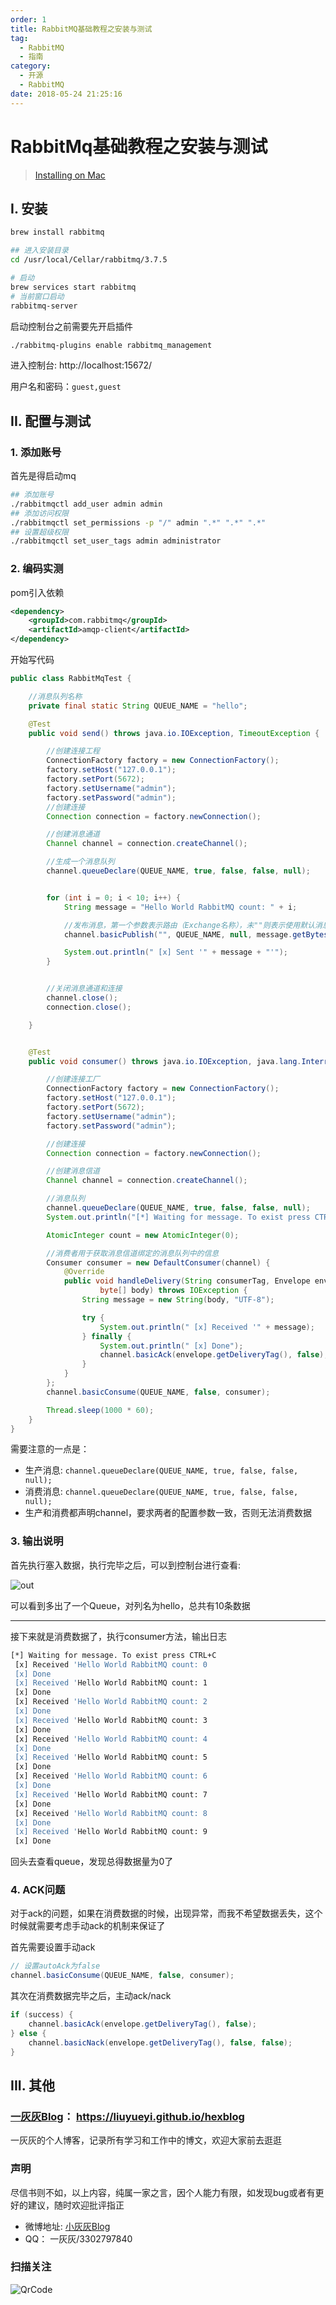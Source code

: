 ```yaml
---
order: 1
title: RabbitMQ基础教程之安装与测试
tag:
  - RabbitMQ
  - 指南
category:
  - 开源
  - RabbitMQ
date: 2018-05-24 21:25:16
---
```


# RabbitMq基础教程之安装与测试

> [Installing on Mac](http://www.rabbitmq.com/install-standalone-mac.html)

## I. 安装

```sh
brew install rabbitmq

## 进入安装目录
cd /usr/local/Cellar/rabbitmq/3.7.5

# 启动
brew services start rabbitmq
# 当前窗口启动
rabbitmq-server
```

<!-- more -->

启动控制台之前需要先开启插件

```sh
./rabbitmq-plugins enable rabbitmq_management
```

进入控制台: http://localhost:15672/


用户名和密码：`guest,guest`


## II. 配置与测试

### 1. 添加账号

首先是得启动mq

```sh
## 添加账号
./rabbitmqctl add_user admin admin
## 添加访问权限
./rabbitmqctl set_permissions -p "/" admin ".*" ".*" ".*"
## 设置超级权限
./rabbitmqctl set_user_tags admin administrator
```

### 2. 编码实测

pom引入依赖

```xml
<dependency>
    <groupId>com.rabbitmq</groupId>
    <artifactId>amqp-client</artifactId>
</dependency>
```


开始写代码

```java
public class RabbitMqTest {

    //消息队列名称
    private final static String QUEUE_NAME = "hello";

    @Test
    public void send() throws java.io.IOException, TimeoutException {

        //创建连接工程
        ConnectionFactory factory = new ConnectionFactory();
        factory.setHost("127.0.0.1");
        factory.setPort(5672);
        factory.setUsername("admin");
        factory.setPassword("admin");
        //创建连接
        Connection connection = factory.newConnection();

        //创建消息通道
        Channel channel = connection.createChannel();

        //生成一个消息队列
        channel.queueDeclare(QUEUE_NAME, true, false, false, null);


        for (int i = 0; i < 10; i++) {
            String message = "Hello World RabbitMQ count: " + i;

            //发布消息，第一个参数表示路由（Exchange名称），未""则表示使用默认消息路由
            channel.basicPublish("", QUEUE_NAME, null, message.getBytes());

            System.out.println(" [x] Sent '" + message + "'");
        }


        //关闭消息通道和连接
        channel.close();
        connection.close();

    }


    @Test
    public void consumer() throws java.io.IOException, java.lang.InterruptedException, TimeoutException {

        //创建连接工厂
        ConnectionFactory factory = new ConnectionFactory();
        factory.setHost("127.0.0.1");
        factory.setPort(5672);
        factory.setUsername("admin");
        factory.setPassword("admin");

        //创建连接
        Connection connection = factory.newConnection();

        //创建消息信道
        Channel channel = connection.createChannel();

        //消息队列
        channel.queueDeclare(QUEUE_NAME, true, false, false, null);
        System.out.println("[*] Waiting for message. To exist press CTRL+C");

        AtomicInteger count = new AtomicInteger(0);

        //消费者用于获取消息信道绑定的消息队列中的信息
        Consumer consumer = new DefaultConsumer(channel) {
            @Override
            public void handleDelivery(String consumerTag, Envelope envelope, AMQP.BasicProperties properties,
                    byte[] body) throws IOException {
                String message = new String(body, "UTF-8");

                try {
                    System.out.println(" [x] Received '" + message);
                } finally {
                    System.out.println(" [x] Done");
                    channel.basicAck(envelope.getDeliveryTag(), false);
                }
            }
        };
        channel.basicConsume(QUEUE_NAME, false, consumer);

        Thread.sleep(1000 * 60);
    }
}
```

需要注意的一点是：

- 生产消息: `channel.queueDeclare(QUEUE_NAME, true, false, false, null);`
- 消费消息: `channel.queueDeclare(QUEUE_NAME, true, false, false, null);`
- 生产和消费都声明channel，要求两者的配置参数一致，否则无法消费数据


### 3. 输出说明

首先执行塞入数据，执行完毕之后，可以到控制台进行查看:

![out](https://s3.mogucdn.com/mlcdn/c45406/180524_4khh6fe70jb46jc1dci56kj703ga0_731x471.png)


可以看到多出了一个Queue，对列名为hello，总共有10条数据

---

接下来就是消费数据了，执行consumer方法，输出日志

```sh
[*] Waiting for message. To exist press CTRL+C
 [x] Received 'Hello World RabbitMQ count: 0
 [x] Done
 [x] Received 'Hello World RabbitMQ count: 1
 [x] Done
 [x] Received 'Hello World RabbitMQ count: 2
 [x] Done
 [x] Received 'Hello World RabbitMQ count: 3
 [x] Done
 [x] Received 'Hello World RabbitMQ count: 4
 [x] Done
 [x] Received 'Hello World RabbitMQ count: 5
 [x] Done
 [x] Received 'Hello World RabbitMQ count: 6
 [x] Done
 [x] Received 'Hello World RabbitMQ count: 7
 [x] Done
 [x] Received 'Hello World RabbitMQ count: 8
 [x] Done
 [x] Received 'Hello World RabbitMQ count: 9
 [x] Done
```

回头去查看queue，发现总得数据量为0了


### 4. ACK问题

对于ack的问题，如果在消费数据的时候，出现异常，而我不希望数据丢失，这个时候就需要考虑手动ack的机制来保证了


首先需要设置手动ack

```java
// 设置autoAck为false
channel.basicConsume(QUEUE_NAME, false, consumer);
```

其次在消费数据完毕之后，主动ack/nack

```java
if (success) {
    channel.basicAck(envelope.getDeliveryTag(), false);
} else {
    channel.basicNack(envelope.getDeliveryTag(), false, false);
}
```


## III. 其他

### [一灰灰Blog](https://liuyueyi.github.io/hexblog)： https://liuyueyi.github.io/hexblog

一灰灰的个人博客，记录所有学习和工作中的博文，欢迎大家前去逛逛


### 声明

尽信书则不如，以上内容，纯属一家之言，因个人能力有限，如发现bug或者有更好的建议，随时欢迎批评指正

- 微博地址: [小灰灰Blog](https://weibo.com/p/1005052169825577/home)
- QQ： 一灰灰/3302797840

### 扫描关注

![QrCode](https://raw.githubusercontent.com/liuyueyi/Source/master/img/info/blogInfoV2.png)
